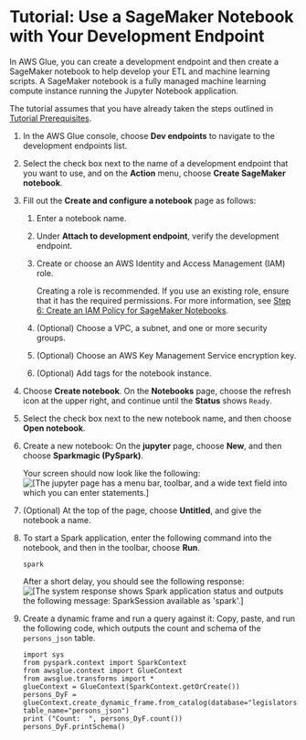# Tutorial: Use a SageMaker Notebook with Your Development Endpoint<a name="dev-endpoint-tutorial-sage"></a>

 In AWS Glue, you can create a development endpoint and then create a SageMaker notebook to help develop your ETL and machine learning scripts\. A SageMaker notebook is a fully managed machine learning compute instance running the Jupyter Notebook application\.

The tutorial assumes that you have already taken the steps outlined in [Tutorial Prerequisites](dev-endpoint-tutorial-prerequisites.md)\.

1. In the AWS Glue console, choose **Dev endpoints** to navigate to the development endpoints list\. 

1. Select the check box next to the name of a development endpoint that you want to use, and on the **Action** menu, choose **Create SageMaker notebook**\.

1. Fill out the **Create and configure a notebook** page as follows:

   1. Enter a notebook name\.

   1. Under **Attach to development endpoint**, verify the development endpoint\.

   1. Create or choose an AWS Identity and Access Management \(IAM\) role\.

      Creating a role is recommended\. If you use an existing role, ensure that it has the required permissions\. For more information, see [Step 6: Create an IAM Policy for SageMaker Notebooks](create-sagemaker-notebook-policy.md)\.

   1. \(Optional\) Choose a VPC, a subnet, and one or more security groups\.

   1. \(Optional\) Choose an AWS Key Management Service encryption key\.

   1. \(Optional\) Add tags for the notebook instance\.

1. Choose **Create notebook**\. On the **Notebooks** page, choose the refresh icon at the upper right, and continue until the **Status** shows `Ready`\.

1. Select the check box next to the new notebook name, and then choose **Open notebook**\.

1. Create a new notebook: On the **jupyter** page, choose **New**, and then choose **Sparkmagic \(PySpark\)**\.

   Your screen should now look like the following:  
![\[The jupyter page has a menu bar, toolbar, and a wide text field into which you can enter statements.\]](http://docs.aws.amazon.com/glue/latest/dg/images/sagemaker-notebook.png)

1. \(Optional\) At the top of the page, choose **Untitled**, and give the notebook a name\.

1. To start a Spark application, enter the following command into the notebook, and then in the toolbar, choose **Run**\.

   ```
   spark
   ```

   After a short delay, you should see the following response:  
![\[The system response shows Spark application status and outputs the following message: SparkSession available as 'spark'.\]](http://docs.aws.amazon.com/glue/latest/dg/images/spark-command-response.png)

1. Create a dynamic frame and run a query against it: Copy, paste, and run the following code, which outputs the count and schema of the `persons_json` table\.

   ```
   import sys
   from pyspark.context import SparkContext
   from awsglue.context import GlueContext
   from awsglue.transforms import *
   glueContext = GlueContext(SparkContext.getOrCreate())
   persons_DyF = glueContext.create_dynamic_frame.from_catalog(database="legislators", table_name="persons_json")
   print ("Count:  ", persons_DyF.count())
   persons_DyF.printSchema()
   ```